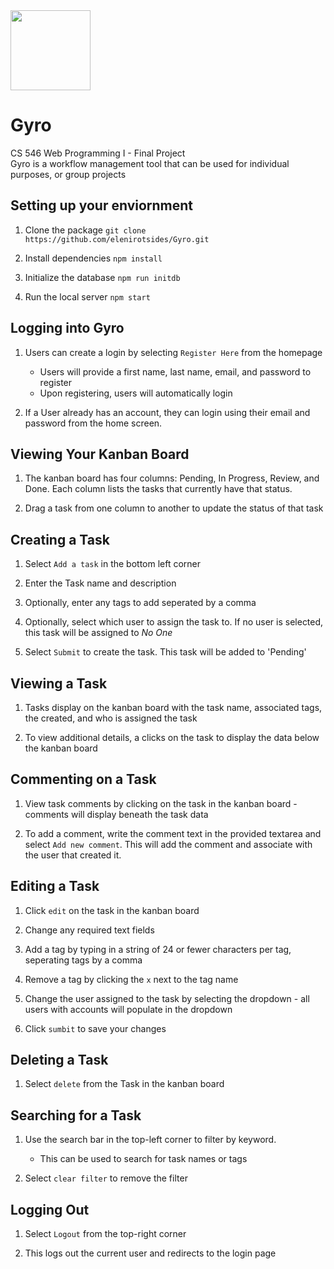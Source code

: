 <img src="https://img.icons8.com/all/500/gyroscope.png" width="128">

# Gyro

CS 546 Web Programming I - Final Project  
Gyro is a workflow management tool that can be used for individual purposes, or group projects

## Setting up your enviornment

1. Clone the package
   `git clone https://github.com/elenirotsides/Gyro.git`

2. Install dependencies
   `npm install`

3. Initialize the database
   `npm run initdb`

4. Run the local server
   `npm start`

## Logging into Gyro

1. Users can create a login by selecting `Register Here` from the homepage

    - Users will provide a first name, last name, email, and password to register
    - Upon registering, users will automatically login

2. If a User already has an account, they can login using their email and password from the home screen.

## Viewing Your Kanban Board

1. The kanban board has four columns: Pending, In Progress, Review, and Done. Each column lists the tasks that currently have that status.

2. Drag a task from one column to another to update the status of that task

## Creating a Task

1. Select `Add a task` in the bottom left corner

2. Enter the Task name and description

3. Optionally, enter any tags to add seperated by a comma

4. Optionally, select which user to assign the task to. If no user is selected, this task will be assigned to _No One_

5. Select `Submit` to create the task. This task will be added to 'Pending'

## Viewing a Task

1. Tasks display on the kanban board with the task name, associated tags, the created, and who is assigned the task

2. To view additional details, a clicks on the task to display the data below the kanban board

## Commenting on a Task

1. View task comments by clicking on the task in the kanban board - comments will display beneath the task data

2. To add a comment, write the comment text in the provided textarea and select `Add new comment`. This will add the comment and associate with the user that created it.

## Editing a Task

1. Click `edit` on the task in the kanban board

2. Change any required text fields

3. Add a tag by typing in a string of 24 or fewer characters per tag, seperating tags by a comma

4. Remove a tag by clicking the `x` next to the tag name

5. Change the user assigned to the task by selecting the dropdown - all users with accounts will populate in the dropdown

6. Click `sumbit` to save your changes

## Deleting a Task

1. Select `delete` from the Task in the kanban board

## Searching for a Task

1. Use the search bar in the top-left corner to filter by keyword.

    - This can be used to search for task names or tags

2. Select `clear filter` to remove the filter

## Logging Out

1. Select `Logout` from the top-right corner

2. This logs out the current user and redirects to the login page
